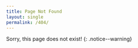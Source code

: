 ```yaml
---
title: Page Not Found
layout: single
permalink: /404/
---
```


Sorry, this page does not exist!
{: .notice--warning}
